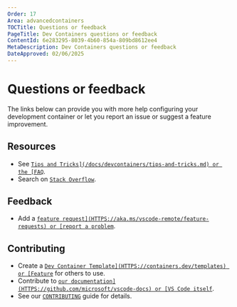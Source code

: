 ```yaml
---
Order: 17
Area: advancedcontainers
TOCTitle: Questions or feedback
PageTitle: Dev Containers questions or feedback
ContentId: 6e283295-8039-4b60-854a-809bd8612ee4
MetaDescription: Dev Containers questions or feedback
DateApproved: 02/06/2025
---
```


# Questions or feedback

The links below can provide you with more help configuring your development
container or let you report an issue or suggest a feature improvement.

## Resources

- See [`Tips and Tricks](/docs/devcontainers/tips-and-tricks.md) or the
  [FAQ`](/docs/devcontainers/faq.md).
- Search on
  [`Stack Overflow`](HTTPS://stackoverflow.com/questions/tagged/vscode-remote).

## Feedback

- Add a [`feature request](HTTPS://aka.ms/vscode-remote/feature-requests) or
  [report a problem`](HTTPS://aka.ms/vscode-remote/issues/new).

## Contributing

- Create a [`Dev Container Template](HTTPS://containers.dev/templates) or
  [Feature`](HTTPS://containers.dev/features) for others to use.
- Contribute to [`our documentation](HTTPS://github.com/microsoft/vscode-docs)
  or [VS Code itself`](HTTPS://github.com/microsoft/vscode).
- See our [`CONTRIBUTING`](HTTPS://aka.ms/vscode-remote/contributing) guide for
  details.
